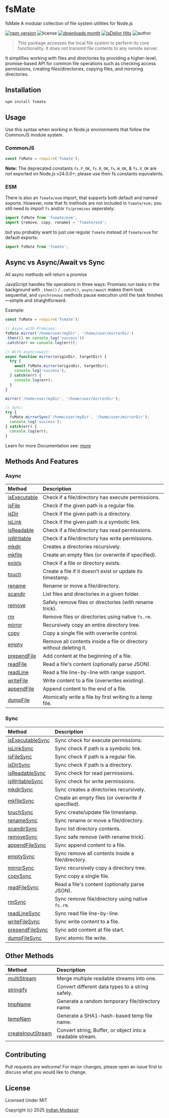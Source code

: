 fsMate
======

fsMate A modular collection of file system utilities for Node.js

[![npm version](https://img.shields.io/npm/v/fsmate?logo=npm)](https://www.npmjs.com/package/fsmate)
![license](https://img.shields.io/github/license/jsvibe/fsmate?color=blue)
[![downloads month](https://img.shields.io/npm/dm/fsmate)](https://www.npmjs.com/package/fsmate)
[![jsDelivr Hits](https://img.shields.io/jsdelivr/npm/hm/fsmate?logo=jsdelivr)](https://www.jsdelivr.com/package/npm/fsmate)
![author](https://img.shields.io/badge/Author-Modassir-blue)

> This package accesses the local file system to perform its core functionality.
It does not transmit file contents to any remote server.

It simplifies working with files and directories by providing a higher-level, promise-based API for common file operations such as checking access permissions, creating files/directories, copying files, and mirroring directories.

Installation
------------

```bash
npm install fsmate
```

Usage
-----

Use this syntax when working in Node.js environments that follow the CommonJS module system.

### CommonJS

```js
const fsMate = require('fsmate');
```

**Note:** The deprecated constants `fs.F_OK`, `fs.R_OK`, `fs.W_OK`, & `fs.X_OK` are not exported on Node.js v24.0.0+; please use their fs.constants equivalents.

### ESM

There is also an `fsmate/esm` import, that supports both default and named exports. However, note that fs methods are not included in `fsmate/esm;` you still need to import `fs` and/or `fs/promises` seperately:

```js
import fsMate from 'fsmate/esm';
import {remove, copy, rename} = 'fsmate/esm';
```

but you probably want to just use regular `fsmate` instead of `fsmate/esm` for default exports:

```js
import fsMate from 'fsmate';
```

Async vs Async/Await vs Sync
----------------------------

All async methods will return a promise

JavaScript handles file operations in three ways: Promises run tasks in the background with `.then()` / `.catch()`, `async/await` makes them look sequential, and `synchronous` methods pause execution until the task finishes—simple and straightforward.

Example:

```js
const fsMate = require('fsmate');

// Async with Promises:
fsMate.mirror('/home/user/myDir', '/home/user/mirrorDir')
.then(() => console.log('success'))
.catch(err => console.log(err));

// With async/await:
async function mirror(originDir, targetDir) {
  try {
    await fsMate.mirror(originDir, targetDir);
    console.log('success');
  } catch(err) {
    console.log(err);
  }
}

mirror('/home/user/myDir', '/home/user/mirrorDir');

// Sync:
try {
  fsMate.mirrorSync('/home/user/myDir', '/home/user/mirrorDir');
  console.log('success');
} catch(err) {
  console.log(err);
}
```

Learn for more Documentation see: [more](https://github.com/jsvibe/fsmate/tree/main/doc)

Methods And Features
--------------------

### Async

|Method|Description|
|:--------|:--------|
|[isExecutable](doc/isExecutable.md)|Check if a file/directory has execute permissions.|
|[isFile](doc/isFile.md)|Check if the given path is a regular file.|
|[isDir](doc/isDir.md)|Check if the given path is a directory.|
|[isLink](doc/isLink.md)|Check if the given path is a symbolic link.|
|[isReadable](doc/isReadable.md)|Check if a file/directory has read permissions.|
|[isWritable](doc/isWritable.md)|Check if a file/directory has write permissions.|
|[mkdir](doc/mkdir.md)|Creates a directories recursively.|
|[mkfile](doc/mkfile.md)|Create an empty files (or overwrite if specified).|
|[exists](doc/exists.md)|Check if a file or directory exists.|
|[touch](doc/touch.md)|Create a file if it doesn’t exist or update its timestamp.|
|[rename](doc/rename.md)|Rename or move a file/directory.|
|[scandir](doc/scandir.md)|List files and directories in a given folder.|
|[remove](doc/remove.md)|Safely remove files or directories (with rename trick).|
|[rm](doc/rm.md)|Remove files or directories using native `fs.rm`.|
|[mirror](doc/mirror.md)|Recursively copy an entire directory tree.|
|[copy](doc/copy.md)|Copy a single file with overwrite control.|
|[empty](doc/empty.md)|Remove all contents inside a file or directory without deleting it.|
|[prependFile](doc/prependFile.md)|Add content at the beginning of a file.|
|[readFile](doc/readFile.md)|Read a file's content (optionally parse JSON).|
|[readLine](doc/readLine.md)|Read a file line-by-line with range support.|
|[writeFile](doc/writeFile.md)|Write content to a file (overwrites existing).|
|[appendFile](doc/appendFile.md)|Append content to the end of a file.|
|[dumpFile](doc/dumpFile.md)|Atomically write a file by first writing to a temp file.|

### Sync

|Method|Description|
|:--------|:--------|
|[isExecutableSync](doc/isExecutableSync.md)|Sync check for execute permissions.|
|[isLinkSync](doc/isLinkSync.md)|Sync check if path is a symbolic link.|
|[isFileSync](doc/isFileSync.md)|Sync check if path is a regular file.|
|[isDirSync](doc/isDirSync.md)|Sync check if path is a directory.|
|[isReadableSync](doc/isReadableSync.md)|Sync check for read permissions.|
|[isWritableSync](doc/isWritableSync.md)|Sync check for write permissions.|
|[mkdirSync](doc/mkdirSync.md)|Sync creates a directories recursively.|
|[mkfileSync](doc/mkfileSync.md)|Create an empty files (or overwrite if specified).|
|[touchSync](doc/touchSync.md)|Sync create/update file timestamp.|
|[renameSync](doc/renameSync.md)|Sync rename or move a file/directory.|
|[scandirSync](doc/scandirSync.md)|Sync list directory contents.|
|[removeSync](doc/removeSync.md)|Sync safe remove (with rename trick).|
|[appendFileSync](doc/appendFileSync.md)|Sync append content to a file.|
|[emptySync](doc/emptySync.md)|Sync remove all contents inside a file/directory.|
|[mirrorSync](doc/mirrorSync.md)|Sync recursively copy a directory tree.|
|[copySync](doc/copySync.md)|Sync copy a single file.|
|[readFileSync](doc/readFileSync.md)|Read a file's content (optionally parse JSON).|
|[rmSync](doc/rmSync.md)|Sync remove file/directory using native `fs.rm`.|
|[readLineSync](doc/readLineSync.md)|Sync read file line-by-line.|
|[writeFileSync](doc/writeFileSync.md)|Sync write content to a file.|
|[prependFileSync](doc/prependFileSync.md)|Sync add content at file start.|
|[dumpFileSync](doc/dumpFileSync.md)|Sync atomic file write.|

## Other Methods
|Method|Description|
|:--------|:--------|
|[multiStream](doc/multiStream.md)|Merge multiple readable streams into one.|
|[stringify](doc/stringify.md)|Convert different data types to a string safely.|
|[tmpName](doc/tmpName.md)|Generate a random temporary file/directory name.|
|[tempNam](doc/tempNam.md)|Generate a SHA1-hash-based temp file name.|
|[createInputStream](doc/createInputStream.md)|Convert string, Buffer, or object into a readable stream.|

Contributing
------------

Pull requests are welcome! For major changes, please open an issue first to discuss what you would like to change.

License
-------

Licensed Under MIT

Copyright (c) 2025 [Indian Modassir](https://github.com/indianmodassir)
